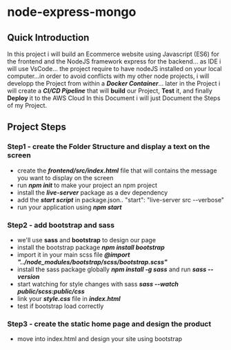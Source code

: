  # node-express-mongo 

## Quick Introduction

In this project i will build an Ecommerce website using Javascript (ES6) for the frontend and the NodeJS framework express for the backend... as IDE i will use VsCode... the project require to have nodeJS installed on your local computer...in order to avoid conflicts with my other node projects, i will developp the Project from within a ***Docker Container***... later in the Project i will create a ***CI/CD Pipeline*** that will **build** our Project, **Test** it, and finally **Deploy** it to the AWS Cloud In this Document i will just Document the Steps of my Project.

## Project Steps

### Step1 - create the Folder Structure and display a text on the screen

- create the ***frontend/src/index.html*** file that will contains the message you want to display on the screen
- run ***npm init*** to make your project an npm project
- install the ***live-server*** package as a dev dependency
- add the ***start script*** in package.json.. "start": "live-server src --verbose"
- run your application using ***npm start***

### Step2 - add bootstrap and sass

- we'll use **sass** and **bootstrap** to design our page
- install the bootstrap package ***npm install bootstrap***
- import it in your main scss file ***@import "../node_modules/bootstrap/scss/bootstrap.scss"***
- install the sass package globally ***npm install -g sass*** and run ***sass --version***
- start watching for style changes with sass ***sass --watch public/scss:public/css***
- link your ***style.css*** file in ***index.html***
- test if bootstrap load correctly

### Step3 - create the static home page and design the product

- move into index.html and design your site using bootstrap